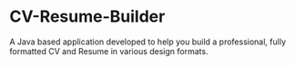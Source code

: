 # CV-Resume-Builder
A Java based application developed to help you build a professional, fully formatted CV and Resume in various design formats.



